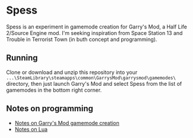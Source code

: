 # Spess
Spess is an experiment in gamemode creation for Garry's Mod, a Half Life 2/Source Engine mod. I'm seeking inspiration from Space Station 13 and Trouble in Terrorist Town (in buth concept and programming).

## Running
Clone or download and unzip this repository into your `...\SteamLibrary\steamapps\common\GarrysMod\garrysmod\gamemodes\` directory, then just launch Garry's Mod and select Spess from the list of gamemodes in the bottom right corner.

## Notes on programming
* [Notes on Garry's Mod gamemode creation](/notes/gamemodes.md)
* [Notes on Lua](/notes/lua.md)

